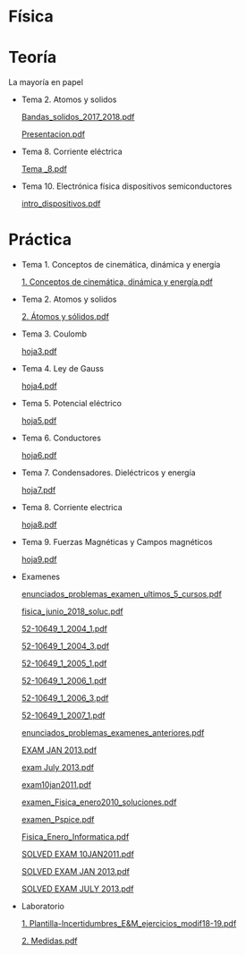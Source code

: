 # Física

# Teoría

La mayoría en papel

- Tema 2. Atomos y  solidos

    [Bandas_solidos_2017_2018.pdf](Fi%CC%81sica%20e39a7b17c57947618d408f5ddd5a650c/Bandas_solidos_2017_2018.pdf)

    [Presentacion.pdf](Fi%CC%81sica%20e39a7b17c57947618d408f5ddd5a650c/Presentacion.pdf)

- Tema 8. Corriente eléctrica

    [Tema _8.pdf](Fi%CC%81sica%20e39a7b17c57947618d408f5ddd5a650c/Tema__8.pdf)

- Tema 10. Electrónica física dispositivos semiconductores

    [intro_dispositivos.pdf](Fi%CC%81sica%20e39a7b17c57947618d408f5ddd5a650c/intro_dispositivos.pdf)

# Práctica

- Tema 1. Conceptos de cinemática, dinámica y energía

    [1. Conceptos de cinemática, dinámica y energía.pdf](Fi%CC%81sica%20e39a7b17c57947618d408f5ddd5a650c/1._Conceptos_de_cinematica_dinamica_y_energia.pdf)

- Tema 2. Atomos y  solidos

    [2. Átomos y sólidos.pdf](Fi%CC%81sica%20e39a7b17c57947618d408f5ddd5a650c/2._Atomos_y_solidos.pdf)

- Tema 3. Coulomb

    [hoja3.pdf](Fi%CC%81sica%20e39a7b17c57947618d408f5ddd5a650c/hoja3.pdf)

- Tema 4. Ley de Gauss

    [hoja4.pdf](Fi%CC%81sica%20e39a7b17c57947618d408f5ddd5a650c/hoja4.pdf)

- Tema 5. Potencial eléctrico

    [hoja5.pdf](Fi%CC%81sica%20e39a7b17c57947618d408f5ddd5a650c/hoja5.pdf)

- Tema 6. Conductores

    [hoja6.pdf](Fi%CC%81sica%20e39a7b17c57947618d408f5ddd5a650c/hoja6.pdf)

- Tema 7. Condensadores. Dieléctricos y energía

    [hoja7.pdf](Fi%CC%81sica%20e39a7b17c57947618d408f5ddd5a650c/hoja7.pdf)

- Tema 8. Corriente electrica

    [hoja8.pdf](Fi%CC%81sica%20e39a7b17c57947618d408f5ddd5a650c/hoja8.pdf)

- Tema 9. Fuerzas Magnéticas y Campos magnéticos

    [hoja9.pdf](Fi%CC%81sica%20e39a7b17c57947618d408f5ddd5a650c/hoja9.pdf)

- Examenes

    [enunciados_problemas_examen_ultimos_5_cursos.pdf](Fi%CC%81sica%20e39a7b17c57947618d408f5ddd5a650c/enunciados_problemas_examen_ultimos_5_cursos.pdf)

    [fisica_junio_2018_soluc.pdf](Fi%CC%81sica%20e39a7b17c57947618d408f5ddd5a650c/fisica_junio_2018_soluc.pdf)

    [52-10649_1_2004_1.pdf](Fi%CC%81sica%20e39a7b17c57947618d408f5ddd5a650c/52-10649_1_2004_1.pdf)

    [52-10649_1_2004_3.pdf](Fi%CC%81sica%20e39a7b17c57947618d408f5ddd5a650c/52-10649_1_2004_3.pdf)

    [52-10649_1_2005_1.pdf](Fi%CC%81sica%20e39a7b17c57947618d408f5ddd5a650c/52-10649_1_2005_1.pdf)

    [52-10649_1_2006_1.pdf](Fi%CC%81sica%20e39a7b17c57947618d408f5ddd5a650c/52-10649_1_2006_1.pdf)

    [52-10649_1_2006_3.pdf](Fi%CC%81sica%20e39a7b17c57947618d408f5ddd5a650c/52-10649_1_2006_3.pdf)

    [52-10649_1_2007_1.pdf](Fi%CC%81sica%20e39a7b17c57947618d408f5ddd5a650c/52-10649_1_2007_1.pdf)

    [enunciados_problemas_examenes_anteriores.pdf](Fi%CC%81sica%20e39a7b17c57947618d408f5ddd5a650c/enunciados_problemas_examenes_anteriores.pdf)

    [EXAM JAN 2013.pdf](Fi%CC%81sica%20e39a7b17c57947618d408f5ddd5a650c/EXAM_JAN_2013.pdf)

    [exam July 2013.pdf](Fi%CC%81sica%20e39a7b17c57947618d408f5ddd5a650c/exam_July_2013.pdf)

    [exam10jan2011.pdf](Fi%CC%81sica%20e39a7b17c57947618d408f5ddd5a650c/exam10jan2011.pdf)

    [examen_Fisica_enero2010_soluciones.pdf](Fi%CC%81sica%20e39a7b17c57947618d408f5ddd5a650c/examen_Fisica_enero2010_soluciones.pdf)

    [examen_Pspice.pdf](Fi%CC%81sica%20e39a7b17c57947618d408f5ddd5a650c/examen_Pspice.pdf)

    [Fisica_Enero_Informatica.pdf](Fi%CC%81sica%20e39a7b17c57947618d408f5ddd5a650c/Fisica_Enero_Informatica.pdf)

    [SOLVED EXAM 10JAN2011.pdf](Fi%CC%81sica%20e39a7b17c57947618d408f5ddd5a650c/SOLVED_EXAM_10JAN2011.pdf)

    [SOLVED EXAM JAN 2013.pdf](Fi%CC%81sica%20e39a7b17c57947618d408f5ddd5a650c/SOLVED_EXAM_JAN_2013.pdf)

    [SOLVED EXAM JULY 2013.pdf](Fi%CC%81sica%20e39a7b17c57947618d408f5ddd5a650c/SOLVED_EXAM_JULY_2013.pdf)

- Laboratorio

    [1. Plantilla-Incertidumbres_E&M_ejercicios_modif18-19.pdf](Fi%CC%81sica%20e39a7b17c57947618d408f5ddd5a650c/1._Plantilla-Incertidumbres_EM_ejercicios_modif18-19.pdf)

    [2. Medidas.pdf](Fi%CC%81sica%20e39a7b17c57947618d408f5ddd5a650c/2._Medidas.pdf)